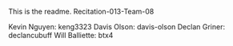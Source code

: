 This is the readme.
Recitation-013-Team-08

Kevin Nguyen: keng3323
Davis Olson: davis-olson
Declan Griner: declancubuff
Will Balliette: btx4